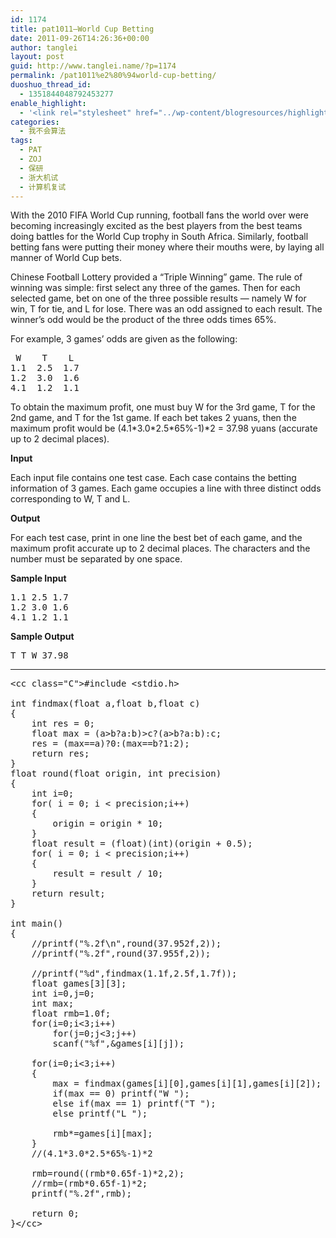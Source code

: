 ```yaml
---
id: 1174
title: pat1011—World Cup Betting
date: 2011-09-26T14:26:36+00:00
author: tanglei
layout: post
guid: http://www.tanglei.name/?p=1174
permalink: /pat1011%e2%80%94world-cup-betting/
duoshuo_thread_id:
  - 1351844048792453277
enable_highlight:
  - '<link rel="stylesheet" href="../wp-content/blogresources/highlightconfig/highlight.default.min.css"><script src="../wp-content/blogresources/highlightconfig/jquery-2.1.4.min.js"></script><script src="../wp-content/blogresources/highlightconfig/enable_highlight.js"></script>'
categories:
  - 我不会算法
tags:
  - PAT
  - ZOJ
  - 保研
  - 浙大机试
  - 计算机复试
---
```

<div id="problemContent">
  <p>
    With the 2010 FIFA World Cup running, football fans the world over were becoming increasingly excited as the best players from the best teams doing battles for the World Cup trophy in South Africa. Similarly, football betting fans were putting their money where their mouths were, by laying all manner of World Cup bets.
  </p>
  
  <p>
    Chinese Football Lottery provided a &#8220;Triple Winning&#8221; game. The rule of winning was simple: first select any three of the games. Then for each selected game, bet on one of the three possible results &#8212; namely W for win, T for tie, and L for lose. There was an odd assigned to each result. The winner&#8217;s odd would be the product of the three odds times 65%.
  </p>
  
  <p>
    For example, 3 games&#8217; odds are given as the following:
  </p>
  
  <pre> W    T    L
1.1  2.5  1.7
1.2  3.0  1.6
4.1  1.2  1.1</pre>
  
  <p>
    To obtain the maximum profit, one must buy W for the 3rd game, T for the 2nd game, and T for the 1st game. If each bet takes 2 yuans, then the maximum profit would be (4.1*3.0*2.5*65%-1)*2 = 37.98 yuans (accurate up to 2 decimal places).
  </p>
  
  <p>
    <strong>Input</strong>
  </p>
  
  <p>
    Each input file contains one test case. Each case contains the betting information of 3 games. Each game occupies a line with three distinct odds corresponding to W, T and L.
  </p>
  
  <p>
    <strong>Output</strong>
  </p>
  
  <p>
    For each test case, print in one line the best bet of each game, and the maximum profit accurate up to 2 decimal places. The characters and the number must be separated by one space.
  </p>
  
  <p>
    <strong>Sample Input</strong>
  </p>
  
  <pre>1.1 2.5 1.7
1.2 3.0 1.6
4.1 1.2 1.1</pre>
  
  <p>
    <strong>Sample Output</strong>
  </p>
  
  <pre>T T W 37.98</pre>
</div>

* * *

<pre>&lt;cc class="C">#include &lt;stdio.h>

int findmax(float a,float b,float c)
{
	int res = 0;
	float max = (a>b?a:b)>c?(a>b?a:b):c;
	res = (max==a)?0:(max==b?1:2);
	return res;
}
float round(float origin, int precision)
{
	int i=0;
	for( i = 0; i &lt; precision;i++)
	{
		origin = origin * 10;
	}
	float result = (float)(int)(origin + 0.5);
	for( i = 0; i &lt; precision;i++)
	{
		result = result / 10;
	}
	return result;
}

int main()
{
	//printf("%.2f\n",round(37.952f,2));
	//printf("%.2f",round(37.955f,2));

	//printf("%d",findmax(1.1f,2.5f,1.7f));
	float games[3][3];
	int i=0,j=0;
	int max;
	float rmb=1.0f;
	for(i=0;i&lt;3;i++)
		for(j=0;j&lt;3;j++)
		scanf("%f",&#038;games[i][j]);

	for(i=0;i&lt;3;i++)
	{
		max = findmax(games[i][0],games[i][1],games[i][2]);
		if(max == 0) printf("W ");
		else if(max == 1) printf("T ");
		else printf("L "); 

		rmb*=games[i][max];
	}
	//(4.1*3.0*2.5*65%-1)*2

	rmb=round((rmb*0.65f-1)*2,2);
	//rmb=(rmb*0.65f-1)*2;
	printf("%.2f",rmb);

	return 0;
}&lt;/cc></pre>